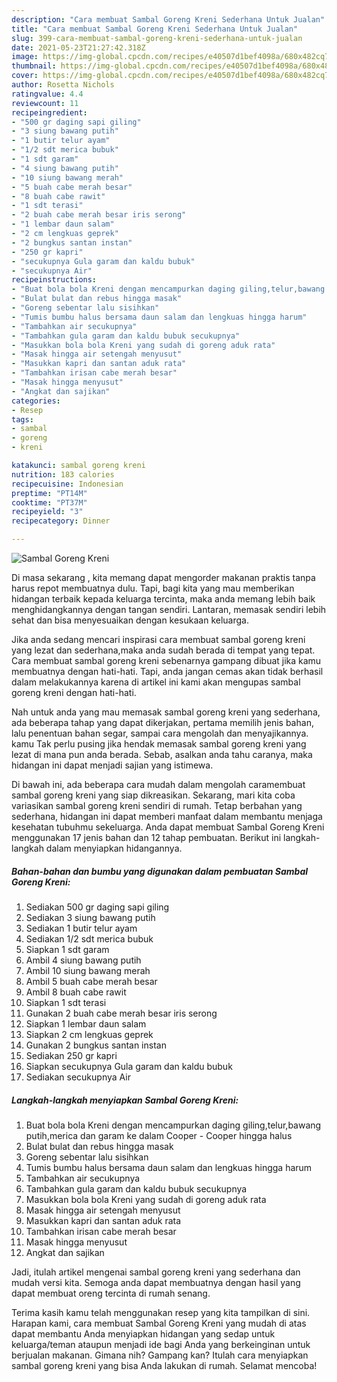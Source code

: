 ```yaml
---
description: "Cara membuat Sambal Goreng Kreni Sederhana Untuk Jualan"
title: "Cara membuat Sambal Goreng Kreni Sederhana Untuk Jualan"
slug: 399-cara-membuat-sambal-goreng-kreni-sederhana-untuk-jualan
date: 2021-05-23T21:27:42.318Z
image: https://img-global.cpcdn.com/recipes/e40507d1bef4098a/680x482cq70/sambal-goreng-kreni-foto-resep-utama.jpg
thumbnail: https://img-global.cpcdn.com/recipes/e40507d1bef4098a/680x482cq70/sambal-goreng-kreni-foto-resep-utama.jpg
cover: https://img-global.cpcdn.com/recipes/e40507d1bef4098a/680x482cq70/sambal-goreng-kreni-foto-resep-utama.jpg
author: Rosetta Nichols
ratingvalue: 4.4
reviewcount: 11
recipeingredient:
- "500 gr daging sapi giling"
- "3 siung bawang putih"
- "1 butir telur ayam"
- "1/2 sdt merica bubuk"
- "1 sdt garam"
- "4 siung bawang putih"
- "10 siung bawang merah"
- "5 buah cabe merah besar"
- "8 buah cabe rawit"
- "1 sdt terasi"
- "2 buah cabe merah besar iris serong"
- "1 lembar daun salam"
- "2 cm lengkuas geprek"
- "2 bungkus santan instan"
- "250 gr kapri"
- "secukupnya Gula garam dan kaldu bubuk"
- "secukupnya Air"
recipeinstructions:
- "Buat bola bola Kreni dengan mencampurkan daging giling,telur,bawang putih,merica dan garam ke dalam Cooper Cooper hingga halus"
- "Bulat bulat dan rebus hingga masak"
- "Goreng sebentar lalu sisihkan"
- "Tumis bumbu halus bersama daun salam dan lengkuas hingga harum"
- "Tambahkan air secukupnya"
- "Tambahkan gula garam dan kaldu bubuk secukupnya"
- "Masukkan bola bola Kreni yang sudah di goreng aduk rata"
- "Masak hingga air setengah menyusut"
- "Masukkan kapri dan santan aduk rata"
- "Tambahkan irisan cabe merah besar"
- "Masak hingga menyusut"
- "Angkat dan sajikan"
categories:
- Resep
tags:
- sambal
- goreng
- kreni

katakunci: sambal goreng kreni 
nutrition: 183 calories
recipecuisine: Indonesian
preptime: "PT14M"
cooktime: "PT37M"
recipeyield: "3"
recipecategory: Dinner

---
```



![Sambal Goreng Kreni](https://img-global.cpcdn.com/recipes/e40507d1bef4098a/680x482cq70/sambal-goreng-kreni-foto-resep-utama.jpg)

Di masa  sekarang , kita memang dapat mengorder makanan praktis tanpa harus repot membuatnya dulu. Tapi, bagi kita yang mau memberikan hidangan terbaik kepada keluarga tercinta, maka anda memang lebih baik menghidangkannya dengan tangan sendiri. Lantaran, memasak sendiri lebih sehat dan bisa menyesuaikan dengan kesukaan keluarga.

Jika anda sedang mencari inspirasi cara membuat sambal goreng kreni yang lezat dan sederhana,maka anda sudah berada di tempat yang tepat. Cara membuat sambal goreng kreni  sebenarnya gampang dibuat jika kamu membuatnya dengan hati-hati. Tapi, anda jangan cemas akan tidak berhasil dalam melakukannya 
karena di artikel ini kami akan mengupas sambal goreng kreni dengan hati-hati.  



Nah untuk anda yang mau memasak sambal goreng kreni yang sederhana, ada beberapa tahap yang dapat dikerjakan, pertama memilih jenis bahan, lalu penentuan bahan segar, sampai cara mengolah dan menyajikannya. kamu Tak perlu pusing jika hendak memasak sambal goreng kreni yang lezat di mana pun anda berada. Sebab, asalkan anda  tahu caranya, maka hidangan ini dapat menjadi sajian yang istimewa.

Di bawah ini, ada beberapa cara mudah dalam mengolah caramembuat sambal goreng kreni yang siap dikreasikan. Sekarang, mari kita coba variasikan sambal goreng kreni sendiri di rumah. Tetap berbahan yang sederhana, hidangan ini dapat memberi manfaat dalam membantu menjaga kesehatan tubuhmu sekeluarga. Anda dapat membuat Sambal Goreng Kreni menggunakan 17 jenis bahan dan 12 tahap pembuatan. Berikut ini langkah-langkah dalam menyiapkan hidangannya.

<!--inarticleads1-->

##### Bahan-bahan dan bumbu yang digunakan dalam pembuatan Sambal Goreng Kreni:

1. Sediakan 500 gr daging sapi giling
1. Sediakan 3 siung bawang putih
1. Sediakan 1 butir telur ayam
1. Sediakan 1/2 sdt merica bubuk
1. Siapkan 1 sdt garam
1. Ambil 4 siung bawang putih
1. Ambil 10 siung bawang merah
1. Ambil 5 buah cabe merah besar
1. Ambil 8 buah cabe rawit
1. Siapkan 1 sdt terasi
1. Gunakan 2 buah cabe merah besar iris serong
1. Siapkan 1 lembar daun salam
1. Siapkan 2 cm lengkuas geprek
1. Gunakan 2 bungkus santan instan
1. Sediakan 250 gr kapri
1. Siapkan secukupnya Gula garam dan kaldu bubuk
1. Sediakan secukupnya Air




<!--inarticleads2-->

##### Langkah-langkah menyiapkan Sambal Goreng Kreni:

1. Buat bola bola Kreni dengan mencampurkan daging giling,telur,bawang putih,merica dan garam ke dalam Cooper - Cooper hingga halus
1. Bulat bulat dan rebus hingga masak
1. Goreng sebentar lalu sisihkan
1. Tumis bumbu halus bersama daun salam dan lengkuas hingga harum
1. Tambahkan air secukupnya
1. Tambahkan gula garam dan kaldu bubuk secukupnya
1. Masukkan bola bola Kreni yang sudah di goreng aduk rata
1. Masak hingga air setengah menyusut
1. Masukkan kapri dan santan aduk rata
1. Tambahkan irisan cabe merah besar
1. Masak hingga menyusut
1. Angkat dan sajikan




Jadi, itulah artikel mengenai  sambal goreng kreni  yang sederhana dan mudah versi kita. Semoga anda dapat membuatnya dengan hasil yang dapat membuat oreng tercinta di rumah senang. 

Terima kasih kamu telah menggunakan resep yang kita tampilkan di sini. Harapan kami, cara membuat  Sambal Goreng Kreni yang mudah di atas dapat membantu Anda menyiapkan hidangan yang sedap untuk keluarga/teman ataupun menjadi ide bagi Anda yang berkeinginan untuk berjualan makanan. Gimana nih? Gampang kan? Itulah cara menyiapkan sambal goreng kreni yang bisa Anda lakukan di rumah. Selamat mencoba!

